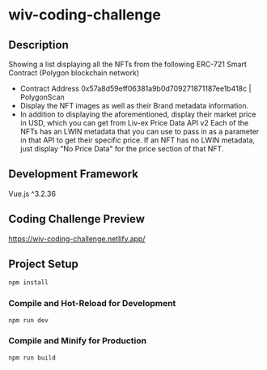 # wiv-coding-challenge

## Description
Showing a list displaying all the NFTs from the following ERC-721 Smart Contract (Polygon blockchain network)
- Contract Address 0x57a8d59eff06381a9b0d709271871187ee1b418c | PolygonScan
- Display the NFT images as well as their Brand metadata information.
- In addition to displaying the aforementioned, display their market price in USD, which you can get from Liv-ex Price Data API v2
Each of the NFTs has an LWIN metadata that you can use to pass in as a parameter in that API to get their specific price. If an NFT has no LWIN metadata, just display "No Price Data" for the price section of that NFT.

## Development Framework
Vue.js ^3.2.36

## Coding Challenge Preview
https://wiv-coding-challenge.netlify.app/


## Project Setup

```sh
npm install
```

### Compile and Hot-Reload for Development

```sh
npm run dev
```

### Compile and Minify for Production

```sh
npm run build
```

